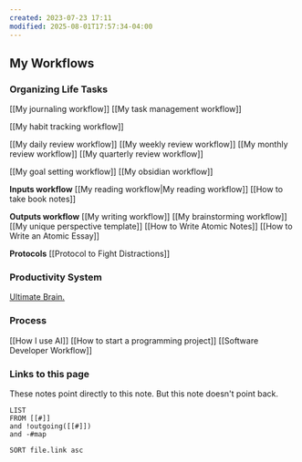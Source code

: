 ```yaml
---
created: 2023-07-23 17:11
modified: 2025-08-01T17:57:34-04:00
---
```

## My Workflows

### Organizing Life Tasks

[[My journaling workflow]]
[[My task management workflow]]



[[My habit tracking workflow]]



[[My daily review workflow]]
[[My weekly review workflow]]
[[My monthly review workflow]]
[[My quarterly review workflow]]

[[My goal setting workflow]]
[[My obsidian workflow]]

**Inputs workflow**
[[My reading workflow|My reading workflow]]
[[How to take book notes]]

**Outputs workflow**
[[My writing workflow]]
[[My brainstorming workflow]]
[[My unique perspective template]]
[[How to Write Atomic Notes]]
[[How to Write an Atomic Essay]]

**Protocols**
[[Protocol to Fight Distractions]]
### Productivity System
[Ultimate Brain.](https://thomasfrank.notion.site/Ultimate-Brain-Creator-s-Companion-Hub-536903bad2f44dfab9eb87f2bf459d5a)

### Process
[[How I use AI]]
[[How to start a programming project]]
[[Software Developer Workflow]]
### Links to this page
These notes point directly to this note. But this note doesn't point back.
```dataview
LIST
FROM [[#]]
and !outgoing([[#]])
and -#map

SORT file.link asc
```
